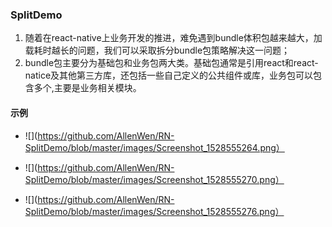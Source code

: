 ### SplitDemo

1. 随着在react-native上业务开发的推进，难免遇到bundle体积包越来越大，加载耗时越长的问题，我们可以采取拆分bundle包策略解决这一问题；
2. bundle包主要分为基础包和业务包两大类。基础包通常是引用react和react-natice及其他第三方库，还包括一些自己定义的公共组件或库，业务包可以包含多个,主要是业务相关模块。

#### 示例

- ![](https://github.com/AllenWen/RN-SplitDemo/blob/master/images/Screenshot_1528555264.png）

- ![](https://github.com/AllenWen/RN-SplitDemo/blob/master/images/Screenshot_1528555270.png）

- ![](https://github.com/AllenWen/RN-SplitDemo/blob/master/images/Screenshot_1528555276.png）
